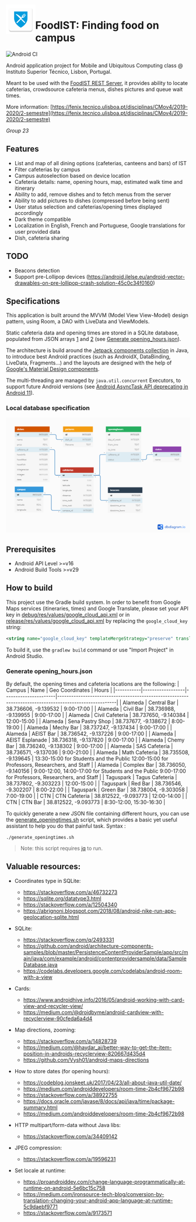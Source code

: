 <img align="left" width="80" height="80" src="app/src/main/res/mipmap-xxhdpi/ic_launcher.png" alt="FoodIST icon">

# FoodIST: Finding food on campus

![Android CI](https://github.com/geckoflume/FoodIST/workflows/Android%20CI/badge.svg)

Android application project for Mobile and Ubiquitous Computing class @ Instituto Superior Técnico, Lisbon, Portugal.

Meant to be used with the [FoodIST REST Server](https://github.com/geckoflume/FoodIST-Server), it provides ability to locate cafeterias, crowdsource cafeteria menus, dishes pictures and queue wait times.

More information: [https://fenix.tecnico.ulisboa.pt/disciplinas/CMov4/2019-2020/2-semestre](https://fenix.tecnico.ulisboa.pt/disciplinas/CMov4/2019-2020/2-semestre)

*Group 23*

## Features

- List and map of all dining options (cafeterias, canteens and bars) of IST
- Filter cafeterias by campus
- Campus autoselection based on device location
- Cafeteria details: name, opening hours, map, estimated walk time and itinerary
- Ability to add, remove dishes and to fetch menus from the server
- Ability to add pictures to dishes (compressed before being sent)
- User status selection and cafeterias/opening times displayed accordingly
- Dark theme compatible
- Localization in English, French and Portuguese, Google translations for user provided data
- Dish, cafeteria sharing

## TODO

- Beacons detection
- Support pre-Lollipop devices (https://android.jlelse.eu/android-vector-drawables-on-pre-lollipop-crash-solution-45c0c34f0160)

## Specifications

This application is built around the MVVM (Model View View-Model) design pattern, using Room, a DAO with LiveData and ViewModels.

Static cafeteria data and opening times are stored in a SQLite database, populated from JSON arrays [1](app/src/main/assets/cafeterias.json) and [2](app/src/main/assets/opening_hours.json) (see [Generate opening_hours.json](#generate-opening_hoursjson)).

The architecture is build around the [Jetpack components collection](https://developer.android.com/jetpack) in Java, to introduce best Android practices (such as AndroidX, DataBinding, LiveData, Fragments...) and the layouts are designed with the help of [Google's Material Design components](https://material.io/develop/android/).

The multi-threading are managed by `java.util.concurrent` Executors, to support future Android versions (see [Android AsyncTask API deprecating in Android 11](https://stackoverflow.com/q/58767733/9875498)).

### Local database specification

![Database relationship diagram](database.png "Database relationship diagram")

## Prerequisites

- Android API Level >=v16
- Android Build Tools >=v29

## How to build

This project use the Gradle build system.
In order to benefit from Google Maps services (itineraries, times) and Google Translate, please set your API key in [debug/res/values/google_cloud_api.xml](app/src/debug/res/values/google_cloud_api.xml) or in [release/res/values/google_cloud_api.xml](app/src/release/res/values/google_cloud_api.xml) by replacing the `google_cloud_key` string:
```xml
<string name="google_cloud_key" templateMergeStrategy="preserve" translatable="false">YOUR_KEY_HERE</string>
```
To build it, use the `gradlew build` command or use "Import Project" in Android Studio. 

### Generate opening_hours.json

By default, the opening times and cafeteria locations are the following:
| Campus    | Name             | Geo Coordinates      | Hours                                                                                                 |
|-----------|------------------|----------------------|-------------------------------------------------------------------------------------------------------|
| Alameda   | Central Bar      | 38.736606, -9.139532 | 9:00-17:00                                                                                            |
| Alameda   | Civil Bar        | 38.736988, -9.139955 | 9:00-17:00                                                                                            |
| Alameda   | Civil Cafeteria  | 38.737650, -9.140384 | 12:00-15:00                                                                                           |
| Alameda   | Sena Pastry Shop | 38.737677, -9.138672 | 8:00-19:00                                                                                            |
| Alameda   | Mechy Bar        | 38.737247, -9.137434 | 9:00-17:00                                                                                            |
| Alameda   | AEIST Bar        | 38.736542, -9.137226 | 9:00-17:00                                                                                            |
| Alameda   | AEIST Esplanade  | 38.736318, -9.137820 | 9:00-17:00                                                                                            |
| Alameda   | Chemy Bar        | 38.736240, -9.138302 | 9:00-17:00                                                                                            |
| Alameda   | SAS Cafeteria    | 38.736571, -9.137036 | 9:00-21:00                                                                                            |
| Alameda   | Math Cafeteria   | 38.735508, -9.139645 | 13:30-15:00 for Students and the Public 12:00-15:00 for Professors, Researchers, and Staff            |
| Alameda   | Complex Bar      | 38.736050, -9.140156 | 9:00-12:00, 14:00-17:00 for Students and the Public 9:00-17:00 for Professors, Researchers, and Staff |
| Taguspark | Tagus Cafeteria  | 38.737802, -9.303223 | 12:00-15:00                                                                                           |
| Taguspark | Red Bar          | 38.736546, -9.302207 | 8:00-22:00                                                                                            |
| Taguspark | Green Bar        | 38.738004, -9.303058 | 7:00-19:00                                                                                            |
| CTN       | CTN Cafeteria    | 38.812522, -9.093773 | 12:00-14:00                                                                                           |
| CTN       | CTN Bar          | 38.812522, -9.093773 | 8:30-12:00, 15:30-16:30                                                                               |

To quickly generate a new JSON file containing different hours, you can use the [generate_openingtimes.sh](generate_openingtimes.sh) script, which provides a basic yet useful assistant to help you do that painful task.
Syntax :
```shell script
./generate_openingtimes.sh
```
> Note: this script requires [jq](https://stedolan.github.io/jq/) to run.

## Valuable resources:

- Coordinates type in SQLite:
	- https://stackoverflow.com/a/46732273
	- https://sqlite.org/datatype3.html
	- https://stackoverflow.com/a/12504340
	- https://abrignoni.blogspot.com/2018/08/android-nike-run-app-geolocation-sqlite.html

- SQLite:
	- https://stackoverflow.com/q/2493331
	- https://github.com/android/architecture-components-samples/blob/master/PersistenceContentProviderSample/app/src/main/java/com/example/android/contentprovidersample/data/SampleDatabase.java
	- https://codelabs.developers.google.com/codelabs/android-room-with-a-view

- Cards:
	- https://www.androidhive.info/2016/05/android-working-with-card-view-and-recycler-view/
	- https://medium.com/@droidbyme/android-cardview-with-recyclerview-90cfeda6a4d4

- Map directions, zooming:
	- https://stackoverflow.com/a/14828739
	- https://medium.com/@haydar_ai/better-way-to-get-the-item-position-in-androids-recyclerview-820667d435d4
	- https://github.com/Vysh01/android-maps-directions

- How to store dates (for opening hours):
	- https://codeblog.jonskeet.uk/2017/04/23/all-about-java-util-date/
	- https://medium.com/androiddevelopers/room-time-2b4cf9672b98
	- https://stackoverflow.com/a/38922755
	- https://docs.oracle.com/javase/8/docs/api/java/time/package-summary.html
    - https://medium.com/androiddevelopers/room-time-2b4cf9672b98

- HTTP multipart/form-data without Java libs:
    - https://stackoverflow.com/a/34409142

- JPEG compression:
    - https://stackoverflow.com/a/19596231

- Set locale at runtime:
    - https://proandroiddev.com/change-language-programmatically-at-runtime-on-android-5e6bc15c758
    - https://medium.com/ironsource-tech-blog/conversion-by-translation-changing-your-android-app-language-at-runtime-5c9daebf9771
    - https://stackoverflow.com/a/9173571